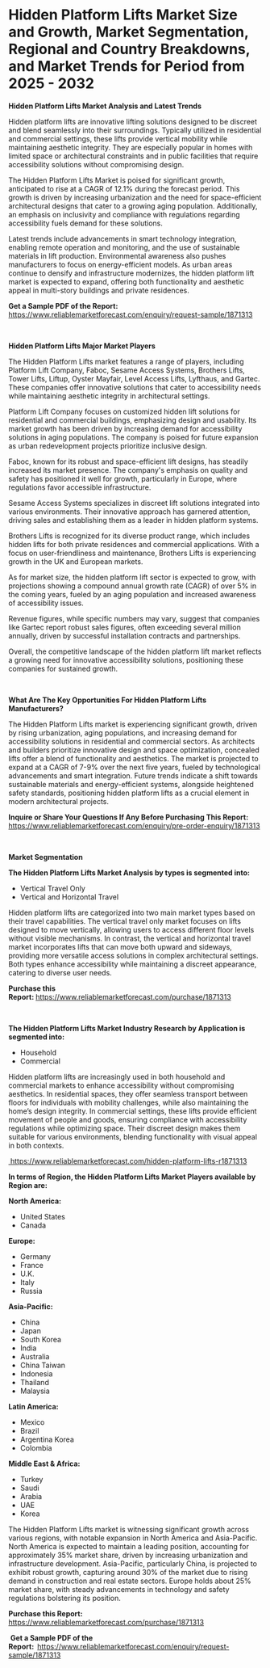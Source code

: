 <p><h1>Hidden Platform Lifts Market Size and Growth, Market Segmentation, Regional and Country Breakdowns, and Market Trends for Period from 2025 -  2032</h1></p><p><strong>Hidden Platform Lifts Market Analysis and Latest Trends</strong></p>
<p><p>Hidden platform lifts are innovative lifting solutions designed to be discreet and blend seamlessly into their surroundings. Typically utilized in residential and commercial settings, these lifts provide vertical mobility while maintaining aesthetic integrity. They are especially popular in homes with limited space or architectural constraints and in public facilities that require accessibility solutions without compromising design.</p><p>The Hidden Platform Lifts Market is poised for significant growth, anticipated to rise at a CAGR of 12.1% during the forecast period. This growth is driven by increasing urbanization and the need for space-efficient architectural designs that cater to a growing aging population. Additionally, an emphasis on inclusivity and compliance with regulations regarding accessibility fuels demand for these solutions.</p><p>Latest trends include advancements in smart technology integration, enabling remote operation and monitoring, and the use of sustainable materials in lift production. Environmental awareness also pushes manufacturers to focus on energy-efficient models. As urban areas continue to densify and infrastructure modernizes, the hidden platform lift market is expected to expand, offering both functionality and aesthetic appeal in multi-story buildings and private residences.</p></p>
<p><strong>Get a Sample PDF of the Report:&nbsp;</strong> <a href="https://www.reliablemarketforecast.com/enquiry/request-sample/1871313?utm_campaign=3091&utm_medium=2&utm_source=Github&utm_content=ia&utm_term=12042025&utm_id=hidden-platform-lifts">https://www.reliablemarketforecast.com/enquiry/request-sample/1871313</a></p>
<p>&nbsp;</p>
<p><strong>Hidden Platform Lifts Major Market Players</strong></p>
<p><p>The Hidden Platform Lifts market features a range of players, including Platform Lift Company, Faboc, Sesame Access Systems, Brothers Lifts, Tower Lifts, Liftup, Oyster Mayfair, Level Access Lifts, Lyfthaus, and Gartec. These companies offer innovative solutions that cater to accessibility needs while maintaining aesthetic integrity in architectural settings.</p><p>Platform Lift Company focuses on customized hidden lift solutions for residential and commercial buildings, emphasizing design and usability. Its market growth has been driven by increasing demand for accessibility solutions in aging populations. The company is poised for future expansion as urban redevelopment projects prioritize inclusive design.</p><p>Faboc, known for its robust and space-efficient lift designs, has steadily increased its market presence. The company's emphasis on quality and safety has positioned it well for growth, particularly in Europe, where regulations favor accessible infrastructure.</p><p>Sesame Access Systems specializes in discreet lift solutions integrated into various environments. Their innovative approach has garnered attention, driving sales and establishing them as a leader in hidden platform systems.</p><p>Brothers Lifts is recognized for its diverse product range, which includes hidden lifts for both private residences and commercial applications. With a focus on user-friendliness and maintenance, Brothers Lifts is experiencing growth in the UK and European markets.</p><p>As for market size, the hidden platform lift sector is expected to grow, with projections showing a compound annual growth rate (CAGR) of over 5% in the coming years, fueled by an aging population and increased awareness of accessibility issues.</p><p>Revenue figures, while specific numbers may vary, suggest that companies like Gartec report robust sales figures, often exceeding several million annually, driven by successful installation contracts and partnerships.</p><p>Overall, the competitive landscape of the hidden platform lift market reflects a growing need for innovative accessibility solutions, positioning these companies for sustained growth.</p></p>
<p>&nbsp;</p>
<p><strong>What Are The Key Opportunities For Hidden Platform Lifts Manufacturers?</strong></p>
<p><p>The Hidden Platform Lifts market is experiencing significant growth, driven by rising urbanization, aging populations, and increasing demand for accessibility solutions in residential and commercial sectors. As architects and builders prioritize innovative design and space optimization, concealed lifts offer a blend of functionality and aesthetics. The market is projected to expand at a CAGR of 7-9% over the next five years, fueled by technological advancements and smart integration. Future trends indicate a shift towards sustainable materials and energy-efficient systems, alongside heightened safety standards, positioning hidden platform lifts as a crucial element in modern architectural projects.</p></p>
<p><strong>Inquire or Share Your Questions If Any Before Purchasing This Report:</strong> <a href="https://www.reliablemarketforecast.com/enquiry/pre-order-enquiry/1871313?utm_campaign=3091&utm_medium=2&utm_source=Github&utm_content=ia&utm_term=12042025&utm_id=hidden-platform-lifts">https://www.reliablemarketforecast.com/enquiry/pre-order-enquiry/1871313</a></p>
<p>&nbsp;</p>
<p><strong>Market Segmentation</strong></p>
<p><strong>The Hidden Platform Lifts Market Analysis by types is segmented into:</strong></p>
<p><ul><li>Vertical Travel Only</li><li>Vertical and Horizontal Travel</li></ul></p>
<p><p>Hidden platform lifts are categorized into two main market types based on their travel capabilities. The vertical travel only market focuses on lifts designed to move vertically, allowing users to access different floor levels without visible mechanisms. In contrast, the vertical and horizontal travel market incorporates lifts that can move both upward and sideways, providing more versatile access solutions in complex architectural settings. Both types enhance accessibility while maintaining a discreet appearance, catering to diverse user needs.</p></p>
<p><strong>Purchase this Report:&nbsp;</strong><a href="https://www.reliablemarketforecast.com/purchase/1871313?utm_campaign=3091&utm_medium=2&utm_source=Github&utm_content=ia&utm_term=12042025&utm_id=hidden-platform-lifts">https://www.reliablemarketforecast.com/purchase/1871313</a></p>
<p>&nbsp;</p>
<p><strong>The Hidden Platform Lifts Market Industry Research by Application is segmented into:</strong></p>
<p><ul><li>Household</li><li>Commercial</li></ul></p>
<p><p>Hidden platform lifts are increasingly used in both household and commercial markets to enhance accessibility without compromising aesthetics. In residential spaces, they offer seamless transport between floors for individuals with mobility challenges, while also maintaining the home’s design integrity. In commercial settings, these lifts provide efficient movement of people and goods, ensuring compliance with accessibility regulations while optimizing space. Their discreet design makes them suitable for various environments, blending functionality with visual appeal in both contexts.</p></p>
<p><a href="https://www.reliablemarketforecast.com/hidden-platform-lifts-r1871313?utm_campaign=3091&utm_medium=2&utm_source=Github&utm_content=ia&utm_term=12042025&utm_id=hidden-platform-lifts">&nbsp;https://www.reliablemarketforecast.com/hidden-platform-lifts-r1871313</a></p>
<p><strong>In terms of Region, the Hidden Platform Lifts Market Players available by Region are:</strong></p>
<p>
    <p> <strong> North America: </strong>
        <ul>
            <li>United States</li>
            <li>Canada</li>
        </ul>
        </p> 
    <p> <strong> Europe: </strong>
        <ul>
            <li>Germany</li>
            <li>France</li>
            <li>U.K.</li>
            <li>Italy</li>
            <li>Russia</li>
        </ul>
        </p> 
    <p> <strong> Asia-Pacific: </strong>
        <ul>
            <li>China</li>
            <li>Japan</li>
            <li>South Korea</li>
            <li>India</li>
            <li>Australia</li>
            <li>China Taiwan</li>
            <li>Indonesia</li>
            <li>Thailand</li>
            <li>Malaysia</li>
        </ul>
        </p> 
    <p> <strong> Latin America: </strong>
        <ul>
            <li>Mexico</li>
            <li>Brazil</li>
            <li>Argentina Korea</li>
            <li>Colombia</li>
        </ul>
        </p> 
    <p> <strong> Middle East & Africa: </strong>
        <ul>
            <li>Turkey</li>
            <li>Saudi</li>
            <li>Arabia</li>
            <li>UAE</li>
            <li>Korea</li>
        </ul>
    </p>
    </p>
<p><p>The Hidden Platform Lifts market is witnessing significant growth across various regions, with notable expansion in North America and Asia-Pacific. North America is expected to maintain a leading position, accounting for approximately 35% market share, driven by increasing urbanization and infrastructure development. Asia-Pacific, particularly China, is projected to exhibit robust growth, capturing around 30% of the market due to rising demand in construction and real estate sectors. Europe holds about 25% market share, with steady advancements in technology and safety regulations bolstering its position.</p></p>
<p><strong>Purchase this Report: </strong><a href="https://www.reliablemarketforecast.com/purchase/1871313?utm_campaign=3091&utm_medium=2&utm_source=Github&utm_content=ia&utm_term=12042025&utm_id=hidden-platform-lifts">https://www.reliablemarketforecast.com/purchase/1871313</a></p>
<p>&nbsp;<strong>Get a Sample PDF of the Report:&nbsp;&nbsp;</strong><a href="https://www.reliablemarketforecast.com/enquiry/request-sample/1871313?utm_campaign=3091&utm_medium=2&utm_source=Github&utm_content=ia&utm_term=12042025&utm_id=hidden-platform-lifts">https://www.reliablemarketforecast.com/enquiry/request-sample/1871313</a></p>
<p><strong></strong></p>
<p><p></p><p></p><p></p></p>